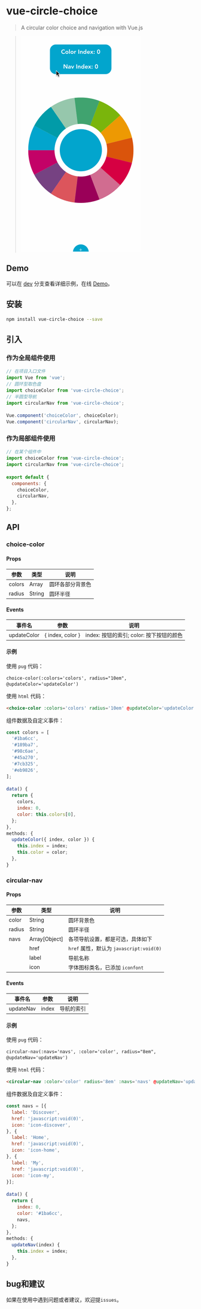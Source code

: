 # vue-circle-choice

> A circular color choice and navigation with Vue.js

> ![](assets/demo.gif)

## Demo

可以在 [dev](https://github.com/xandeer/vue-circle-choice/tree/dev) 分支查看详细示例，在线 [Demo](https://xandeer.me/vue-circle-choice/)。

## 安装

``` bash
npm install vue-circle-choice --save
```

## 引入

### 作为全局组件使用

``` javascript
// 在项目入口文件
import Vue from 'vue';
// 圆环型取色盘
import choiceColor from 'vue-circle-choice';
// 半圆型导航
import circularNav from 'vue-circle-choice';

Vue.component('choiceColor', choiceColor);
Vue.component('circularNav', circularNav);
```

### 作为局部组件使用

``` javascript
// 在某个组件中
import choiceColor from 'vue-circle-choice';
import circularNav from 'vue-circle-choice';

export default {
  components: {
    choiceColor,
    circularNav,
  },
};
```

## API

### choice-color

#### Props

| 参数 | 类型 | 说明 |
| ------ | ---- | ---- |
| colors | Array | 圆环各部分背景色 |
| radius | String | 圆环半径 |

#### Events

| 事件名 | 参数 | 说明 |
| ---- | ---- | ---- |
| updateColor | { index, color } | index: 按钮的索引;   color: 按下按钮的颜色 |

#### 示例

使用 `pug` 代码：
``` pug
choice-color(:colors='colors', radius="10em", @updateColor='updateColor')
```

使用 `html` 代码：
``` html
<choice-color :colors='colors' radius='10em' @updateColor='updateColor'></choice-color>
```

组件数据及自定义事件：
``` javascript
const colors = [
  '#1ba6cc',
  '#189ba7',
  '#98c6ae',
  '#45a270',
  '#7cb325',
  '#eb9826',
];

data() {
  return {
    colors,
    index: 0,
    color: this.colors[0],
  };
},
methods: {
  updateColor({ index, color }) {
    this.index = index;
    this.color = color;
  },
}
```

### circular-nav

#### Props

| 参数 | 类型 | 说明 |
| ------ | ---- | ---- |
| color | String | 圆环背景色 |
| radius | String | 圆环半径 |
| navs | Array[Object] | 各项导航设置，都是可选，具体如下 |
|      | href | `href` 属性，默认为 `javascript:void(0)` |
|      | label | 导航名称 |
|      | icon | 字体图标类名，已添加 `iconfont` |

#### Events

| 事件名 | 参数 | 说明 |
| ---- | ---- | ---- |
| updateNav | index | 导航的索引 |

#### 示例

使用 `pug` 代码：
``` pug
circular-nav(:navs='navs', :color='color', radius="8em", @updateNav='updateNav')
```

使用 `html` 代码：
``` html
<circular-nav :color='color' radius='8em' :navs='navs' @updateNav='updateNav'></circular-nav>
```

组件数据及自定义事件：
``` javascript
const navs = [{
  label: 'Discover',
  href: 'javascript:void(0)',
  icon: 'icon-discover',
}, {
  label: 'Home',
  href: 'javascript:void(0)',
  icon: 'icon-home',
}, {
  label: 'My',
  href: 'javascript:void(0)',
  icon: 'icon-my',
}];

data() {
  return {
    index: 0,
    color: '#1ba6cc',
    navs,
  };
},
methods: {
  updateNav(index) {
    this.index = index;
  },
}
```

## bug和建议

如果在使用中遇到问题或者建议，欢迎提`issues`。